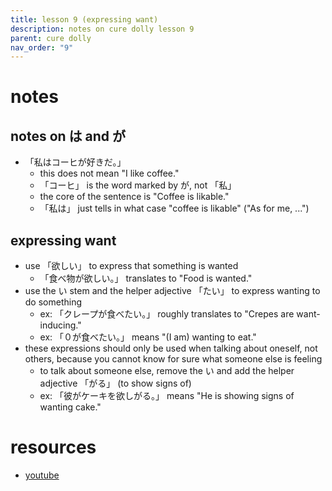 ```yaml
---
title: lesson 9 (expressing want)
description: notes on cure dolly lesson 9
parent: cure dolly
nav_order: "9"
---
```

# notes
## notes on は and が
- 「私はコーヒが好きだ。」
	- this does not mean "I like coffee."
	- 「コーヒ」 is the word marked by が, not 「私」
	- the core of the sentence is "Coffee is likable."
	- 「私は」 just tells in what case "coffee is likable" ("As for me, ...")
## expressing want
- use 「欲しい」 to express that something is wanted
	- 「食べ物が欲しい。」 translates to "Food is wanted."
- use the い stem and the helper adjective 「たい」 to express wanting to do something
	- ex: 「クレープが食べたい。」 roughly translates to "Crepes are want-inducing."
	- ex: 「０が食べたい。」 means "(I am) wanting to eat."
- these expressions should only be used when talking about oneself, not others, because you cannot know for sure what someone else is feeling
	- to talk about someone else, remove the い and add the helper adjective 「がる」 (to show signs of)
	- ex: 「彼がケーキを欲しがる。」 means "He is showing signs of wanting cake."
# resources
- [youtube](https://www.youtube.com/watch?v=vk3aKqMQwhM)